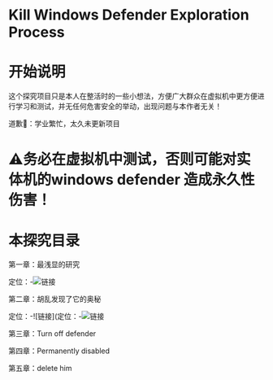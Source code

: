 # Kill Windows Defender Exploration Process
# 开始说明
这个探究项目只是本人在整活时的一些小想法，方便广大群众在虚拟机中更方便进行学习和测试，并无任何危害安全的举动，出现问题与本作者无关！

道歉🙇：学业繁忙，太久未更新项目
# ⚠务必在虚拟机中测试，否则可能对实体机的windows defender 造成永久性伤害！
# 本探究目录
第一章：最浅显的研究

定位：-![链接](https://github.com/sun12yyds/Kill-Windows-Defender-Exploration-Process/blob/main/Chapter%201)

第二章：胡乱发现了它的奥秘

定位：-![链接](定位：-![链接](https://github.com/sun12yyds/Kill-Windows-Defender-Exploration-Process/blob/main/Chapter%202)

第三章：Turn off defender

第四章：Permanently disabled

第五章：delete him
